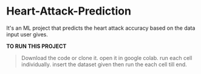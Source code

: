 # Heart-Attack-Prediction
It's an ML project that predicts the heart attack accuracy based on the data input user gives.

**TO RUN THIS PROJECT**
>Download the code or clone it.
>open  it in google colab.
>run each cell individually.
>insert the dataset given then run the each cell till end.

